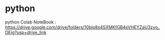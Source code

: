# python
python
Colab NoteBook : https://drive.google.com/drive/folders/10blo8s4SXMKfGB4sVHEYZaU3zvo_DEjg?usp=drive_link
